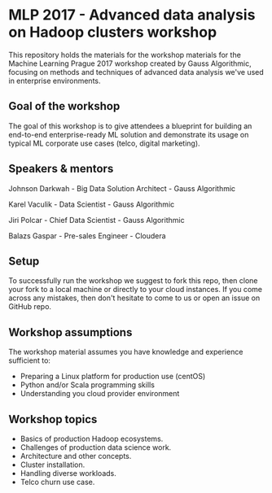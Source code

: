# MLP 2017 - Advanced data analysis on Hadoop clusters workshop

This repository holds the materials for the workshop materials for the Machine Learning Prague 2017 workshop created by Gauss Algorithmic, focusing on methods and techniques of advanced data analysis we've used in enterprise environments.

## Goal of the workshop

The goal of this workshop is to give attendees a blueprint for building an end-to-end enterprise-ready ML solution and demonstrate its usage on typical ML corporate use cases (telco, digital marketing).

## Speakers & mentors

Johnson Darkwah - Big Data Solution Architect - Gauss Algorithmic

Karel Vaculik - Data Scientist - Gauss Algorithmic

Jiri Polcar - Chief Data Scientist - Gauss Algorithmic

Balazs Gaspar - Pre-sales Engineer - Cloudera

## Setup

To successfully run the workshop we suggest to fork this repo, then clone your fork to a local machine or directly to your cloud instances. If you come across any mistakes, then don't hesitate to come to us or open an issue on GitHub repo.   

## Workshop assumptions

The workshop material assumes you have knowledge and experience sufficient to:

- Preparing a Linux platform for production use (centOS)
- Python and/or Scala programming skills
- Understanding you cloud provider environment

## Workshop topics

* Basics of production Hadoop ecosystems.
* Challenges of production data science work.
* Architecture and other concepts.
* Cluster installation.
* Handling diverse workloads.
* Telco churn use case.
